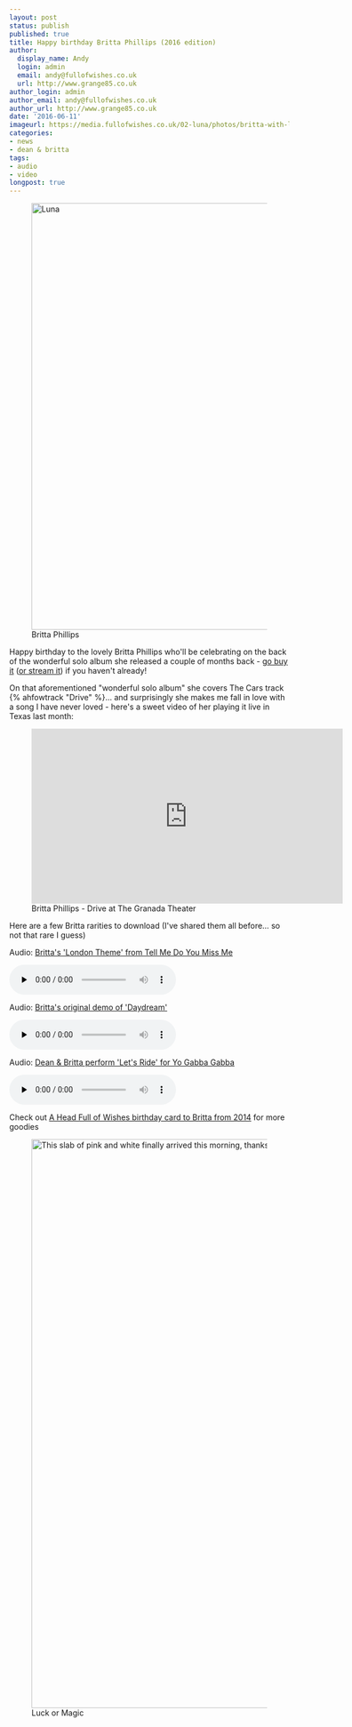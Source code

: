 ```yaml
---
layout: post
status: publish
published: true
title: Happy birthday Britta Phillips (2016 edition)
author:
  display_name: Andy
  login: admin
  email: andy@fullofwishes.co.uk
  url: http://www.grange85.co.uk
author_login: admin
author_email: andy@fullofwishes.co.uk
author_url: http://www.grange85.co.uk
date: '2016-06-11'
imageurl: https://media.fullofwishes.co.uk/02-luna/photos/britta-with-luna-in-london-in-2015-aba.jpg
categories:
- news
- dean & britta
tags:
- audio
- video
longpost: true
---
```

<figure><a data-flickr-embed="true"  href="https://www.flickr.com/photos/grange85/20006421039/" title="Luna"><img src="https://c8.staticflickr.com/1/286/20006421039_69bbcfed6f_b.jpg" width="1024" height="768" alt="Luna"></a><figcaption>Britta Phillips</figcaption></figure>

<p class="lead">Happy birthday to the lovely Britta Phillips who'll be celebrating on the back of the wonderful solo album she released a couple of months back - <a href="http://amzn.to/22Zm2Ci">go buy it</a> (<a href="https://open.spotify.com/album/43brGW2fA599FbPHk5Zxdj">or stream it</a>) if you haven't already!</p>

<p>On that aforementioned "wonderful solo album" she covers The Cars track {% ahfowtrack "Drive" %}... and surprisingly she makes me fall in love with a song I have never loved - here's a sweet video of her playing it live in Texas last month:</p>
<figure class="caption aligncenter"><iframe width="560" height="315" src="https://www.youtube.com/embed/CVFUMbISiC4" frameborder="0" allowfullscreen></iframe><figcaption class="caption-text">Britta Phillips - Drive at The Granada Theater</figcaption></figure>

<p>Here are a few Britta rarities to download (I've shared them all before&hellip; so not that rare I guess)</p>
<!--more-->
<div class="well"><p class="audio">Audio: <a href="https://media.fullofwishes.co.uk/02-luna/audio/tmdymm/08-britta-phillips-london-theme.mp3">Britta's 'London Theme' from Tell Me Do You Miss Me</a></p><audio controls="controls" preload="none" src="https://media.fullofwishes.co.uk/02-luna/audio/tmdymm/08-britta-phillips-london-theme.mp3"></audio></div>

<div class="well"><p class="audio">Audio: <a href="https://media.fullofwishes.co.uk/07-dean_and_britta/audio/britta-phillips-00-daydream-demo.mp3">Britta's original demo of 'Daydream'</a></p><audio controls="controls" preload="none" src="https://media.fullofwishes.co.uk/07-dean_and_britta/audio/britta-phillips-00-daydream-demo.mp3"></audio></div>

<div class="well"><p class="audio">Audio: <a href="https://media.fullofwishes.co.uk/07-dean_and_britta/audio/00-dean-and-britta-lets-ride.mp3">Dean & Britta perform 'Let's Ride' for Yo Gabba Gabba</a></p><audio controls="controls" preload="none" src="https://media.fullofwishes.co.uk/07-dean_and_britta/audio/00-dean-and-britta-lets-ride.mp3"></audio></div>

<p>Check out <a href="/2014/06/11/happy-birthday-britta-phillips-2014/">A Head Full of Wishes birthday card to Britta from 2014</a> for more goodies</p>

<figure><a data-flickr-embed="true"  href="https://www.flickr.com/photos/grange85/26913790466/" title="This slab of pink and white finally arrived this morning, thanks @britta_phillips"><img src="https://c3.staticflickr.com/8/7374/26913790466_c635eddf16_b.jpg" width="1024" height="1024" alt="This slab of pink and white finally arrived this morning, thanks @britta_phillips"></a><figcaption>Luck or Magic</figcaption></figure>
